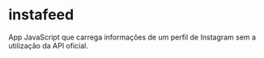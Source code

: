 # instafeed
App JavaScript que carrega informações de um perfil de Instagram sem a utilização da API oficial.
